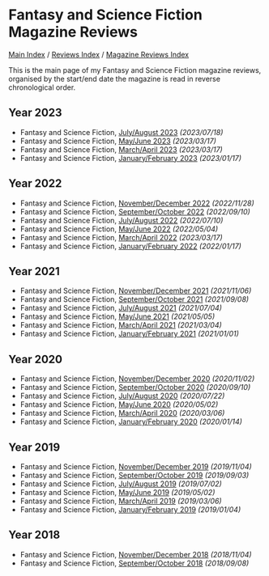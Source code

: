 # Fantasy and Science Fiction Magazine Reviews

[Main Index](../../../README.md) / [Reviews Index](../../README.md) / [Magazine Reviews Index](../README.md)

This is the main page of my Fantasy and Science Fiction magazine reviews, organised by the start/end date the magazine is read in reverse chronological order.

## Year 2023
- Fantasy and Science Fiction, [July/August 2023](20230718-FSF202307.md) *(2023/07/18)*
- Fantasy and Science Fiction, [May/June 2023](20230514-FSF202305.md) *(2023/03/17)*
- Fantasy and Science Fiction, [March/April 2023](20230317-FSF202303.md) *(2023/03/17)*
- Fantasy and Science Fiction, [January/February 2023](20230117-FSF202301.md) *(2023/01/17)*

## Year 2022
- Fantasy and Science Fiction, [November/December 2022](20221128-FSF202211.md) *(2022/11/28)*
- Fantasy and Science Fiction, [September/October 2022](20220910-FSF202209.md) *(2022/09/10)*
- Fantasy and Science Fiction, [July/August 2022](20220710-FSF202207.md) *(2022/07/10)*
- Fantasy and Science Fiction, [May/June 2022](20220504-FSF202205.md) *(2022/05/04)*
- Fantasy and Science Fiction, [March/April 2022](20220308-FSF202203.md) *(2023/03/17)*
- Fantasy and Science Fiction, [January/February 2022](20220117-FSF202201.md) *(2022/01/17)*

## Year 2021
- Fantasy and Science Fiction, [November/December 2021](20211106-FSF202111.md) *(2021/11/06)*
- Fantasy and Science Fiction, [September/October 2021](20210908-FSF202109.md) *(2021/09/08)*
- Fantasy and Science Fiction, [July/August 2021](20210704-FSF202107.md) *(2021/07/04)*
- Fantasy and Science Fiction, [May/June 2021](20210505-FSF202105.md) *(2021/05/05)*
- Fantasy and Science Fiction, [March/April 2021](20210304-FSF202103.md) *(2021/03/04)*
- Fantasy and Science Fiction, [January/February 2021](20210101-FSF202101.md) *(2021/01/01)*

## Year 2020
- Fantasy and Science Fiction, [November/December 2020](20201102-FSF202011.md) *(2020/11/02)*
- Fantasy and Science Fiction, [September/October 2020](20200910-FSF202009.md) *(2020/09/10)*
- Fantasy and Science Fiction, [July/August 2020](20200722-FSF202007.md) *(2020/07/22)*
- Fantasy and Science Fiction, [May/June 2020](20200502-FSF202005.md) *(2020/05/02)*
- Fantasy and Science Fiction, [March/April 2020](20200306-FSF202003.md) *(2020/03/06)*
- Fantasy and Science Fiction, [January/February 2020](20200114-FSF202001.md) *(2020/01/14)*

## Year 2019
- Fantasy and Science Fiction, [November/December 2019](20191104-FSF201911.md) *(2019/11/04)*
- Fantasy and Science Fiction, [September/October 2019](20190903-FSF201909.md) *(2019/09/03)*
- Fantasy and Science Fiction, [July/August 2019](20190702-FSF201907.md) *(2019/07/02)*
- Fantasy and Science Fiction, [May/June 2019](20190502-FSF201905.md) *(2019/05/02)*
- Fantasy and Science Fiction, [March/April 2019](20190306-FSF201903.md) *(2019/03/06)*
- Fantasy and Science Fiction, [January/February 2019](20190104-FSF201901.md) *(2019/01/04)*

## Year 2018
- Fantasy and Science Fiction, [November/December 2018](20181104-FSF201811.md) *(2018/11/04)*
- Fantasy and Science Fiction, [September/October 2018](20180908-FSF201809.md) *(2018/09/08)*

